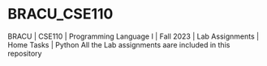 # BRACU_CSE110
BRACU | CSE110 | Programming Language I | Fall 2023 | Lab Assignments | Home Tasks | Python
All the Lab assignments aare included in this repository
